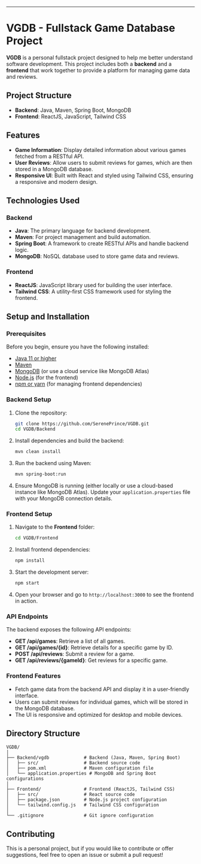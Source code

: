 ---

# VGDB - Fullstack Game Database Project

**VGDB** is a personal fullstack project designed to help me better understand software development. This project includes both a **backend** and a **frontend** that work together to provide a platform for managing game data and reviews.

## Project Structure

- **Backend**: Java, Maven, Spring Boot, MongoDB
- **Frontend**: ReactJS, JavaScript, Tailwind CSS

## Features

- **Game Information**: Display detailed information about various games fetched from a RESTful API.
- **User Reviews**: Allow users to submit reviews for games, which are then stored in a MongoDB database.
- **Responsive UI**: Built with React and styled using Tailwind CSS, ensuring a responsive and modern design.

## Technologies Used

### Backend
- **Java**: The primary language for backend development.
- **Maven**: For project management and build automation.
- **Spring Boot**: A framework to create RESTful APIs and handle backend logic.
- **MongoDB**: NoSQL database used to store game data and reviews.

### Frontend
- **ReactJS**: JavaScript library used for building the user interface.
- **Tailwind CSS**: A utility-first CSS framework used for styling the frontend.

## Setup and Installation

### Prerequisites

Before you begin, ensure you have the following installed:
- [Java 11 or higher](https://adoptopenjdk.net/)
- [Maven](https://maven.apache.org/)
- [MongoDB](https://www.mongodb.com/try/download/community) (or use a cloud service like MongoDB Atlas)
- [Node.js](https://nodejs.org/) (for the frontend)
- [npm or yarn](https://www.npmjs.com/) (for managing frontend dependencies)

### Backend Setup

1. Clone the repository:
   ```bash
   git clone https://github.com/SerenePrince/VGDB.git
   cd VGDB/Backend
   ```

2. Install dependencies and build the backend:
   ```bash
   mvn clean install
   ```

3. Run the backend using Maven:
   ```bash
   mvn spring-boot:run
   ```

4. Ensure MongoDB is running (either locally or use a cloud-based instance like MongoDB Atlas). Update your `application.properties` file with your MongoDB connection details.

### Frontend Setup

1. Navigate to the **Frontend** folder:
   ```bash
   cd VGDB/Frontend
   ```

2. Install frontend dependencies:
   ```bash
   npm install
   ```

3. Start the development server:
   ```bash
   npm start
   ```

4. Open your browser and go to `http://localhost:3000` to see the frontend in action.

### API Endpoints

The backend exposes the following API endpoints:

- **GET /api/games**: Retrieve a list of all games.
- **GET /api/games/{id}**: Retrieve details for a specific game by ID.
- **POST /api/reviews**: Submit a review for a game.
- **GET /api/reviews/{gameId}**: Get reviews for a specific game.

### Frontend Features

- Fetch game data from the backend API and display it in a user-friendly interface.
- Users can submit reviews for individual games, which will be stored in the MongoDB database.
- The UI is responsive and optimized for desktop and mobile devices.

## Directory Structure

```
VGDB/
│
├── Backend/vgdb             # Backend (Java, Maven, Spring Boot)
│   ├── src/                 # Backend source code
│   ├── pom.xml              # Maven configuration file
│   └── application.properties # MongoDB and Spring Boot configurations
│
├── Frontend/                # Frontend (ReactJS, Tailwind CSS)
│   ├── src/                 # React source code
│   ├── package.json         # Node.js project configuration
│   └── tailwind.config.js   # Tailwind CSS configuration
│
└── .gitignore               # Git ignore configuration
```

## Contributing

This is a personal project, but if you would like to contribute or offer suggestions, feel free to open an issue or submit a pull request!
